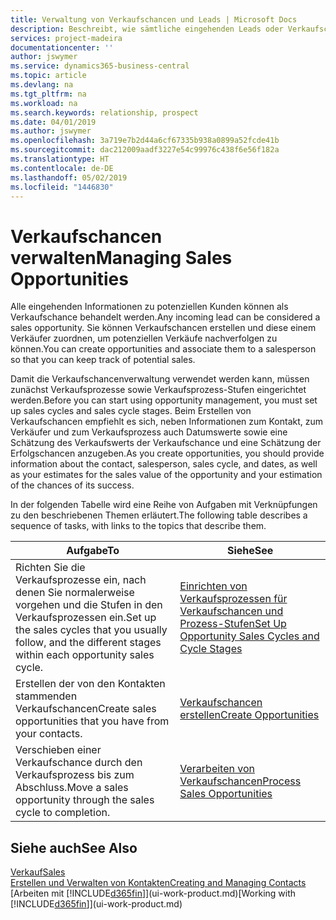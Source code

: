```yaml
---
title: Verwaltung von Verkaufschancen und Leads | Microsoft Docs
description: Beschreibt, wie sämtliche eingehenden Leads oder Verkaufschancen in Business Central verwaltet werden und verknüpft die Verkaufschance mit einem Vertriebsmitarbeiter, um die potenziellen Verkäufe nachverfolgen zu können.
services: project-madeira
documentationcenter: ''
author: jswymer
ms.service: dynamics365-business-central
ms.topic: article
ms.devlang: na
ms.tgt_pltfrm: na
ms.workload: na
ms.search.keywords: relationship, prospect
ms.date: 04/01/2019
ms.author: jswymer
ms.openlocfilehash: 3a719e7b2d44a6cf67335b938a0899a52fcde41b
ms.sourcegitcommit: dac212009aadf3227e54c99976c438f6e56f182a
ms.translationtype: HT
ms.contentlocale: de-DE
ms.lasthandoff: 05/02/2019
ms.locfileid: "1446830"
---
```

# <a name="managing-sales-opportunities"></a><span data-ttu-id="d9372-103">Verkaufschancen verwalten</span><span class="sxs-lookup"><span data-stu-id="d9372-103">Managing Sales Opportunities</span></span>
<span data-ttu-id="d9372-104">Alle eingehenden Informationen zu potenziellen Kunden können als Verkaufschance behandelt werden.</span><span class="sxs-lookup"><span data-stu-id="d9372-104">Any incoming lead can be considered a sales opportunity.</span></span> <span data-ttu-id="d9372-105">Sie können Verkaufschancen erstellen und diese einem Verkäufer zuordnen, um potenziellen Verkäufe nachverfolgen zu können.</span><span class="sxs-lookup"><span data-stu-id="d9372-105">You can create opportunities and associate them to a salesperson so that you can keep track of potential sales.</span></span>

<span data-ttu-id="d9372-106">Damit die Verkaufschancenverwaltung verwendet werden kann, müssen zunächst Verkaufsprozesse sowie Verkaufsprozess-Stufen eingerichtet werden.</span><span class="sxs-lookup"><span data-stu-id="d9372-106">Before you can start using opportunity management, you must set up sales cycles and sales cycle stages.</span></span> <span data-ttu-id="d9372-107">Beim Erstellen von Verkaufschancen empfiehlt es sich, neben Informationen zum Kontakt, zum Verkäufer und zum Verkaufsprozess auch Datumswerte sowie eine Schätzung des Verkaufswerts der Verkaufschance und eine Schätzung der Erfolgschancen anzugeben.</span><span class="sxs-lookup"><span data-stu-id="d9372-107">As you create opportunities, you should provide information about the contact, salesperson, sales cycle, and dates, as well as your estimates for the sales value of the opportunity and your estimation of the chances of its success.</span></span>

<span data-ttu-id="d9372-108">In der folgenden Tabelle wird eine Reihe von Aufgaben mit Verknüpfungen zu den beschriebenen Themen erläutert.</span><span class="sxs-lookup"><span data-stu-id="d9372-108">The following table describes a sequence of tasks, with links to the topics that describe them.</span></span>

| <span data-ttu-id="d9372-109">Aufgabe</span><span class="sxs-lookup"><span data-stu-id="d9372-109">To</span></span> | <span data-ttu-id="d9372-110">Siehe</span><span class="sxs-lookup"><span data-stu-id="d9372-110">See</span></span> |
| --- | --- |
| <span data-ttu-id="d9372-111">Richten Sie die Verkaufsprozesse ein, nach denen Sie normalerweise vorgehen und die Stufen in den Verkaufsprozessen ein.</span><span class="sxs-lookup"><span data-stu-id="d9372-111">Set up the sales cycles that you usually follow, and the different stages within each opportunity sales cycle.</span></span> |[<span data-ttu-id="d9372-112">Einrichten von Verkaufsprozessen für Verkaufschancen und Prozess-Stufen</span><span class="sxs-lookup"><span data-stu-id="d9372-112">Set Up Opportunity Sales Cycles and Cycle Stages</span></span>](marketing-how-setup-opportunity-sales-cycles-stages.md) |
| <span data-ttu-id="d9372-113">Erstellen der von den Kontakten stammenden Verkaufschancen</span><span class="sxs-lookup"><span data-stu-id="d9372-113">Create sales opportunities that you have from your contacts.</span></span> |[<span data-ttu-id="d9372-114">Verkaufschancen erstellen</span><span class="sxs-lookup"><span data-stu-id="d9372-114">Create Opportunities</span></span>](marketing-how-create-opportunities.md) |
| <span data-ttu-id="d9372-115">Verschieben einer Verkaufschance durch den Verkaufsprozess bis zum Abschluss.</span><span class="sxs-lookup"><span data-stu-id="d9372-115">Move a sales opportunity through the sales cycle to completion.</span></span> |[<span data-ttu-id="d9372-116">Verarbeiten von Verkaufschancen</span><span class="sxs-lookup"><span data-stu-id="d9372-116">Process Sales Opportunities</span></span>](marketing-processing-sales-opportunities.md) |

## <a name="see-also"></a><span data-ttu-id="d9372-117">Siehe auch</span><span class="sxs-lookup"><span data-stu-id="d9372-117">See Also</span></span>
[<span data-ttu-id="d9372-118">Verkauf</span><span class="sxs-lookup"><span data-stu-id="d9372-118">Sales</span></span>](sales-manage-sales.md)  
[<span data-ttu-id="d9372-119">Erstellen und Verwalten von Kontakten</span><span class="sxs-lookup"><span data-stu-id="d9372-119">Creating and Managing Contacts</span></span>](marketing-contacts.md)  
<span data-ttu-id="d9372-120">[Arbeiten mit [!INCLUDE[d365fin](includes/d365fin_md.md)]](ui-work-product.md)</span><span class="sxs-lookup"><span data-stu-id="d9372-120">[Working with [!INCLUDE[d365fin](includes/d365fin_md.md)]](ui-work-product.md)</span></span>
